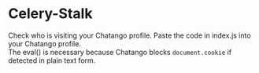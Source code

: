 # Celery-Stalk
Check who is visiting your Chatango profile. Paste the code in index.js into your Chatango profile.<br>
The eval() is necessary because Chatango blocks `document.cookie` if detected in plain text form.
